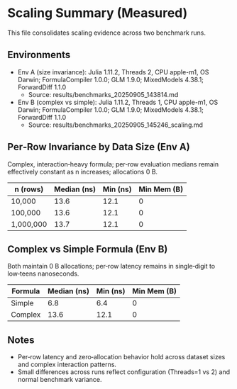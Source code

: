  # Scaling Summary (Measured)

 This file consolidates scaling evidence across two benchmark runs.

 ## Environments

 - Env A (size invariance): Julia 1.11.2, Threads 2, CPU apple-m1, OS Darwin; FormulaCompiler 1.0.0; GLM 1.9.0; MixedModels 4.38.1; ForwardDiff 1.1.0
   - Source: results/benchmarks_20250905_143814.md
 - Env B (complex vs simple): Julia 1.11.2, Threads 1, CPU apple-m1, OS Darwin; FormulaCompiler 1.0.0; GLM 1.9.0; MixedModels 4.38.1; ForwardDiff 1.1.0
   - Source: results/benchmarks_20250905_145246_scaling.md

 ## Per‑Row Invariance by Data Size (Env A)

 Complex, interaction‑heavy formula; per‑row evaluation medians remain effectively constant as n increases; allocations 0 B.

 | n (rows) | Median (ns) | Min (ns) | Min Mem (B) |
 |----------|-------------|----------|--------------|
 | 10,000   | 13.6        | 12.1     | 0            |
 | 100,000  | 13.6        | 12.1     | 0            |
 | 1,000,000| 13.7        | 12.1     | 0            |

 ## Complex vs Simple Formula (Env B)

 Both maintain 0 B allocations; per‑row latency remains in single‑digit to low‑teens nanoseconds.

 | Formula | Median (ns) | Min (ns) | Min Mem (B) |
 |---------|-------------|----------|--------------|
 | Simple  | 6.8         | 6.4      | 0            |
 | Complex | 13.6        | 12.1     | 0            |

 ## Notes

 - Per‑row latency and zero‑allocation behavior hold across dataset sizes and complex interaction patterns.
 - Small differences across runs reflect configuration (Threads=1 vs 2) and normal benchmark variance.
